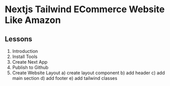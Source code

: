 # Nextjs Tailwind ECommerce Website Like Amazon

## Lessons

1. Introduction
2. Install Tools
3. Create Next App
4. Publish to Github
5. Create Website Layout
   a) create layout component
   b) add header
   c) add main section
   d) add footer
   e) add tailwind classes
